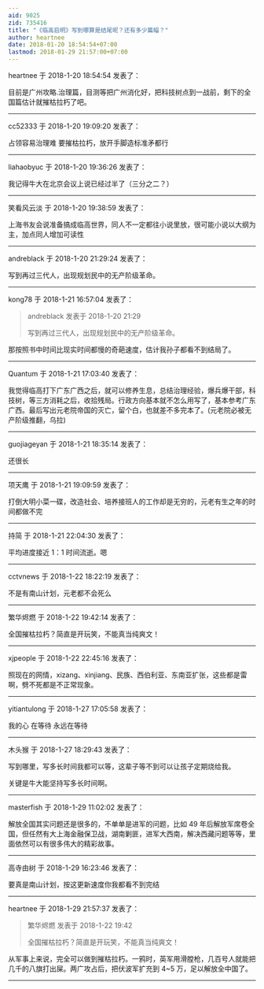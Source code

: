 ```yaml
---
aid: 9025
zid: 735416
title: "《临高启明》写到哪算是结尾呢？还有多少篇幅？"
author: heartnee
date: 2018-01-20 18:54:54+07:00
lastmod: 2018-01-29 21:57:00+07:00
---
```


heartnee 于 2018-1-20 18:54:54 发表了：

目前是广州攻略.治理篇，目测等把广州消化好，把科技树点到一战前，剩下的全国篇估计就摧枯拉朽了吧。

---

cc52333 于 2018-1-20 19:09:20 发表了：

占领容易治理难 要摧枯拉朽，放开手脚造标准矛都行

---

liahaobyuc 于 2018-1-20 19:36:26 发表了：

我记得牛大在北京会议上说已经过半了（三分之二？）

---

笑看风云淡 于 2018-1-20 19:38:59 发表了：

上海书友会说准备搞成临高世界，同人不一定都往小说里放，很可能小说以大纲为主，加点同人增加可读性

---

andreblack 于 2018-1-20 21:29:24 发表了：

写到再过三代人，出现规划民中的无产阶级革命。

---

kong78 于 2018-1-21 16:57:04 发表了：

> andreblack 发表于 2018-1-20 21:29
>
> 写到再过三代人，出现规划民中的无产阶级革命。

那按照书中时间比现实时间都慢的奇葩速度，估计我孙子都看不到结局了。

---

Quantum 于 2018-1-21 17:03:40 发表了：

我觉得临高打下广东广西之后，就可以修养生息，总结治理经验，爆兵爆干部，科技树，等三方消耗之后，收拾残局。行政方向基本就不怎么用写了，基本参考广东广西。最后写出元老院帝国的灭亡，留个白，也就差不多完本了。(元老院必被无产阶级推翻，乌拉)

---

guojiageyan 于 2018-1-21 18:35:14 发表了：

还很长

---

项天鹰 于 2018-1-21 19:09:59 发表了：

打倒大明小菜一碟，改造社会、培养接班人的工作却是无穷的，元老有生之年的时间都做不完

---

持简 于 2018-1-21 22:04:30 发表了：

平均进度接近 1：1 时间流逝。嗯

---

cctvnews 于 2018-1-22 18:22:19 发表了：

不是有南山计划，元老都不会死么

---

繁华烬燃 于 2018-1-22 19:42:14 发表了：

全国摧枯拉朽？简直是开玩笑，不能真当纯爽文！

---

xjpeople 于 2018-1-22 22:45:16 发表了：

照现在的网情，xizang、xinjiang、民族、西伯利亚、东南亚扩张，这些都是雷啊，劈不死都是不正常现象。

---

yitiantulong 于 2018-1-27 17:05:58 发表了：

我的心 在等待 永远在等待

---

木头猴 于 2018-1-27 18:29:43 发表了：

写到哪里，写多长时间我都可以等，这辈子等不到可以让孩子定期烧给我。

关键是牛大能坚持写多长时间啊。

---

masterfish 于 2018-1-29 11:02:02 发表了：

解放全国其实问题还是很多的，不单单是进军的问题，比如 49 年后解放军席卷全国，但任然有大上海金融保卫战，湖南剿匪，进军大西南，解决西藏问题等等，里面依然可以有很多伟大的精彩故事。

---

高寺由树 于 2018-1-29 16:23:46 发表了：

要真是南山计划，按这更新速度你我都看不到完结

---

heartnee 于 2018-1-29 21:57:37 发表了：

> 繁华烬燃 发表于 2018-1-22 19:42
>
> 全国摧枯拉朽？简直是开玩笑，不能真当纯爽文！

从军事上来说，完全可以做到摧枯拉朽。一鸦时，英军用滑膛枪，几百号人就能把几千的八旗打出屎。两广攻占后，把伏波军扩充到 4~5 万，足以解放全中国了。

---
